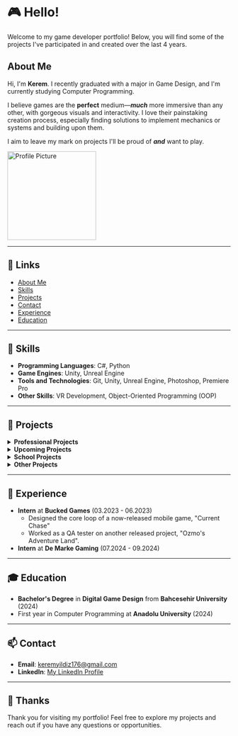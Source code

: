 # 🎮 Hello!

Welcome to my game developer portfolio! Below, you will find some of the projects I've participated in and created over the last 4 years.

## About Me

Hi, I'm **Kerem**. I recently graduated with a major in Game Design, and I'm currently studying Computer Programming.

I believe games are the **perfect** medium—***much*** more immersive than any other, with gorgeous visuals and interactivity. I love their painstaking creation process, especially finding solutions to implement mechanics or systems and building upon them.

I aim to leave my mark on projects I'll be proud of ***and*** want to play.

<img src="https://github.com/user-attachments/assets/87880a47-d2ec-4f96-9314-363b9d272103" alt="Profile Picture" width="200" height="200">

---

## 🔗 Links

- [About Me](#about-me)
- [Skills](#-skills)
- [Projects](#-projects)
- [Contact](#-contact)
- [Experience](#-experience)
- [Education](#-education)

---

## 🚀 Skills

- **Programming Languages**: C#, Python
- **Game Engines**: Unity, Unreal Engine
- **Tools and Technologies**: Git, Unity, Unreal Engine, Photoshop, Premiere Pro
- **Other Skills**: VR Development, Object-Oriented Programming (OOP)

---

## 📂 Projects

<details>
<summary><strong>Professional Projects</strong></summary>

### Ozmo's Adventure Land
![ozmo](https://github.com/user-attachments/assets/b7b88f35-236d-41ea-9ded-ca50f5f2248a)

- **Description**: First released project I partook in as an intern at **Bucked Games**. Helped in various roles, mainly QA and playtesting. Later aided with SFX design and music.
- **SFX & Music**: [Ozmo_SFX](https://github.com/Kiru671/Ozmo_SFX)
- **Website Link**: [Ozmo's Adventure Land Website](https://www.ozmoadventureland.com/)
- **Playstore Link**: [Ozmo's Adventure Land Google Playstore](https://play.google.com/store/apps/details?id=com.Solen.OzmoAdventureLandMain&hl=en)

---

### Current Chase
![cs](https://github.com/user-attachments/assets/68e49cf6-d41a-4eca-a3da-ac53ee0dc8cc)

- **Description**: Designed core game loop and worked on the touch controls. Another project I worked on as an intern at **Bucked Games**.
- **Appstore Link**: [Current Chase Appstore Link](https://apps.apple.com/tr/app/current-chase/id6467595304?platform=iphone)

</details>

<details>
<summary><strong>Upcoming Projects</strong></summary>

![early_enemies](https://github.com/user-attachments/assets/490202ae-229d-449d-882c-866abf445195)

- **Description**: We're hard at work on a project putting all we've learned to the test. Stay tuned for more!

</details>

<details>
<summary><strong>School Projects</strong></summary>

### Highway Run
![Highway Run](https://github.com/user-attachments/assets/f584fe93-533d-4a31-94fa-990ac041a92b)

- **Description**: A solo endless runner project completed in under a month using UE4 visual scripting. I also created the music for the game.
- **Gameplay Video**: [![Watch the video](https://img.youtube.com/vi/7tafZ5Es0os/default.jpg)](https://www.youtube.com/watch?v=7tafZ5Es0os)
- **Itch.io Link**: [Highway Run](https://kiru176.itch.io/highway-run)

---

### Project EFB
![Project EFB](https://github.com/user-attachments/assets/1746bb70-e1dc-4ff8-9736-4c6baaf3596a)

- **Description**: A group project focusing on traversal with glide/flight mechanics. I managed the movement logic using a state machine design pattern.
- **Scripts**: [OOP Work and Movement Logic](https://github.com/Kiru671/EFB_Scripts)
- **Video**: [![Watch the video](https://img.youtube.com/vi/qzQkWC-rh-Q/default.jpg)](https://youtu.be/qzQkWC-rh-Q?si=um-Q7rwCQgm69dyF&t=208)

---

### Hazard Hunt
![Hazard Hunt](https://github.com/user-attachments/assets/9af755d5-ed35-4286-a562-73ae394f6850)

- **Description**: Developed during a game jam to raise earthquake awareness. I worked on the modular level system, breakable objects, and audio.
- **Itch.io Link**: [Hazard Hunt](https://kiru176.itch.io/hazard-hunt)

---

### Apocalypse Hauler (VR)

- **Description**: A VR experience simulating a post-apocalyptic scenario. I worked on movement mechanics, controls, and a quest system utilizing ScriptableObjects.
- **Video**: [![Watch the video](https://img.youtube.com/vi/M6d6syOWEkg/default.jpg)](https://youtu.be/M6d6syOWEkg)
- **Scripts**: [Relevant Scripts](https://github.com/Kiru671/Apocalypse_Hauler_Scripts)

</details>

<details>
<summary><strong>Other Projects</strong></summary>
  
### Strange Presence

  ![Strange-Presence](https://github.com/user-attachments/assets/cc8b9648-f7b4-4b98-a18b-5424e56ca207)

  - **Description**: A bootcamp project focusing on a weighted randomized and expandable upgrade system, done in under 2 weeks. 
  - **Video**: [Watch the video](https://youtu.be/nJcriZbDFSc)
  - **Repo**: [Strange Presence Repo](https://github.com/Kiru671/Strange-Presence)

</details>

---

## 💼 Experience

- **Intern** at **Bucked Games** (03.2023 - 06.2023)
  - Designed the core loop of a now-released mobile game, "Current Chase"
  - Worked as a QA tester on another released project, "Ozmo's Adventure Land".
- **Intern** at **De Marke Gaming** (07.2024 - 09.2024)

---

## 🎓 Education

- **Bachelor's Degree** in **Digital Game Design** from **Bahcesehir University** (2024)
- First year in Computer Programming at **Anadolu University** (2024)

---

## 📫 Contact

- **Email**: keremyildiz176@gmail.com
- **LinkedIn**: [My LinkedIn Profile](https://www.linkedin.com/in/kiruyildiz/)

---

## 🙏 Thanks

Thank you for visiting my portfolio! Feel free to explore my projects and reach out if you have any questions or opportunities.
